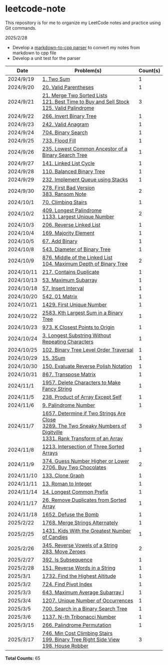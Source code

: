 # leetcode-note

This repository is for me to organize my LeetCode notes and practice using Git commands. 

2025/2/28 
* Develop a [markdown-to-cpp parser](markdown-to-cpp\README.md) to convert my notes from markdown to cpp file
* Develop a unit test for the parser

| Date | Problem(s) | Count(s) |
| ---- | ---------- | -------- |
| 2024/9/19 | [1. Two Sum](1-twoSum\1-twoSum-0.cpp) | 1 |
| 2024/9/20 | [20. Valid Parentheses](20-isValid.cpp) | 1 |
| 2024/9/21 | [21. Merge Two Sorted Lists](21-mergeTwoLists.cpp) </br> [121. Best Time to Buy and Sell Stock](121-maxProfit.cpp) </br> [125. Valid Palindrome](125-isPalindrome.cpp) | 3 |
| 2024/9/22 | [266. Invert Binary Tree](226-invertTree.cpp) | 1 |
| 2024/9/23 | [242. Valid Anagram](242-isAnagram.cpp) | 1 |
| 2024/9/24 | [704. Binary Search](704-search.cpp) | 1 |
| 2024/9/25 | [733. Flood Fill](733-floodFill.cpp) | 1 |
| 2024/9/26 | [235. Lowest Common Ancestor of a Binary Search Tree](235-lowestCommonAncestor.cpp) | 1 |
| 2024/9/27 | [141. Linked List Cycle](141-hasCycle.cpp) | 1 |
| 2024/9/28 | [110. Balanced Binary Tree](110-isBalanced.cpp) | 1 |
| 2024/9/29 | [232. Implement Queue using Stacks](232-MyQueue.cpp) | 1 |
| 2024/9/30 | [278. First Bad Version](278-firstBadVersion.cpp) </br> [383. Ransom Note](383-canConstruct.cpp) | 2 |
| 2024/10/1 | [70. Climbing Stairs](70-climbStairs.cpp) | 1 |
| 2024/10/2 | [409. Longest Palindrome](409-longestPalindrome.cpp) </br> [1133. Largest Unique Number](1133-largestUniqueNumber.cpp) | 2 |
| 2024/10/3 | [206. Reverse Linked List](206-reverseList.cpp) | 1 |
| 2024/10/4 | [169. Majority Element](169-majorityElement.cpp) | 1 |
| 2024/10/5 | [67. Add Binary](67-addBinary.cpp) | 1 |
| 2024/10/8 | [543. Diameter of Binary Tree](543-diameterOfBinaryTree.cpp) | 1 |
| 2024/10/9 | [876. Middle of the Linked List](876-middleNode.cpp) </br> [104. Maximum Depth of Binary Tree](104-maxDepth.cpp) | 2 |
| 2024/10/11 | [217. Contains Duplicate](217-containsDuplicate.cpp) | 1 |
| 2024/10/13 | [53. Maximum Subarray](53-maxSubArray.cpp) | 1 |
| 2024/10/18 | [57. Insert Interval](57-insert.cpp) | 1 |
| 2024/10/20 | [542. 01 Matrix](542-updateMatrix.cpp) | 1 |
| 2024/10/21 | [1429. First Unique Number](1429-FirstUnique.cpp) | 1 |
| 2024/10/22 | [2583. Kth Largest Sum in a Binary Tree](2583-kthLargestLevelSum.cpp) | 1 |
| 2024/10/23 | [973. K Closest Points to Origin](973-kClosest.cpp) | 1 |
| 2024/10/24 | [3. Longest Substring Without Repeating Characters](3-lengthOfLongestSubstring.cpp) | 1 |
| 2024/10/25 | [102. Binary Tree Level Order Traversal](102-levelOrder.cpp) | 1 |
| 2024/10/29 | [15. 3Sum](15-threeSum.cpp) | 1 |
| 2024/10/30 | [150. Evaluate Reverse Polish Notation](150-evalRPN.cpp) | 1 |
| 2024/10/31 | [867. Transpose Matrix](867-transpose.cpp) | 1 | 
| 2024/11/1 | [1957. Delete Characters to Make Fancy String](1957-makeFancyString.cpp) | 1 |
| 2024/11/5 | [238. Product of Array Except Self](238-productExceptSelf.cpp) | 1 |
| 2024/11/6 | [9. Palindrome Number](9-isPalindrome.cpp) | 1 |
| 2024/11/7 | [1657. Determine if Two Strings Are Close](1657-closeStrings.cpp) </br> [3289. The Two Sneaky Numbers of Digitville](3289-getSneakyNumbers.cpp) </br> [1331. Rank Transform of an Array](1331-arrayRankTransform.cpp)| 3 |
| 2024/11/8 | [1213. Intersection of Three Sorted Arrays](1213-arraysIntersection.cpp) | 1 |
| 2024/11/9 | [374. Guess Number Higher or Lower](374-guessNumber.cpp) </br> [2706. Buy Two Chocolates](2706-buyChoco.cpp)| 2 |
| 2024/11/10 | [133. Clone Graph](133-cloneGraph.cpp) | 1 |
| 2024/11/11 | [13. Roman to Integer](13-romanToInt.cpp) | 1 |
| 2024/11/14 | [14. Longest Common Prefix](14-longestCommonPrefix.cpp) | 1 |
| 2024/11/17 | [26. Remove Duplicates from Sorted Array](26-removeDuplicates.cpp) | 1 |
| 2024/11/18 | [1652. Defuse the Bomb](1652-decrypt.cpp) | 1 |
| 2025/2/22 | [1768. Merge Strings Alternately](1768-mergeAlternately.cpp) | 1 |
| 2025/2/25 | [1431. Kids With the Greatest Number of Candies](1431-kidsWithCandies.cpp) | 1 |
| 2025/2/26 | [345. Reverse Vowels of a String](345-reverseVowels.cpp) <br> [283. Move Zeroes](283-moveZeroes.cpp) | 2 |
| 2025/2/27 | [392. Is Subsequence](392-isSubsequence.cpp) | 1 |
| 2025/2/28 | [151. Reverse Words in a String](151-reverseWords.cpp) | 1 |
| 2025/3/1 | [1732. Find the Highest Altitude](1732-largestAltitude.cpp) | 1 |
| 2025/3/2 | [724. Find Pivot Index](324-pivotIndex.cpp) | 1 |
| 2025/3/3 | [643. Maximum Average Subarray I](643-findMaxAverage.cpp) | 1 |
| 2025/3/4 | [1207. Unique Number of Occurrences](1207-uniqueOccurrences.cpp) | 1 |
| 2025/3/5 | [700. Search in a Binary Search Tree](700-searchBST.cpp) | 1 |
| 2025/3/6 | [1137. N-th Tribonacci Number](1137-tribonacci.cpp) | 1 |
| 2025/3/15 | [266. Palindrome Permutation](266-canPermutePalindrome.cpp) | 1 |
| 2025/3/17 | [746. Min Cost Climbing Stairs](746-minCostClimbingStairs.cpp) </br> [199. Binary Tree Right Side View](199-rightSideView.cpp) </br> [198. House Robber](198-rob.cpp)| 3 |

**Total Counts:** 65
